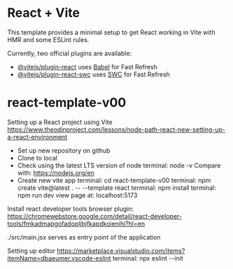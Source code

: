# React + Vite

This template provides a minimal setup to get React working in Vite with HMR and some ESLint rules.

Currently, two official plugins are available:

- [@vitejs/plugin-react](https://github.com/vitejs/vite-plugin-react/blob/main/packages/plugin-react/README.md) uses [Babel](https://babeljs.io/) for Fast Refresh
- [@vitejs/plugin-react-swc](https://github.com/vitejs/vite-plugin-react-swc) uses [SWC](https://swc.rs/) for Fast Refresh

# react-template-v00

Setting up a React project using Vite
https://www.theodinproject.com/lessons/node-path-react-new-setting-up-a-react-environment
- Set up new repository on github
- Clone to local
- Check using the latest LTS version of node
  terminal: node -v
  Compare with: https://nodejs.org/en
- Create new vite app
  terminal: cd react-template-v00
  terminal: npm create vite@latest . -- --template react
  terminal: npm install
  terminal: npm run dev
  view page at: localhost:5173

Install react developer tools browser plugin:
https://chromewebstore.google.com/detail/react-developer-tools/fmkadmapgofadopljbjfkapdkoienihi?hl=en

./src/main.jsx serves as entry point of the application

Setting up editor
https://marketplace.visualstudio.com/items?itemName=dbaeumer.vscode-eslint
terminal: npx eslint --init
